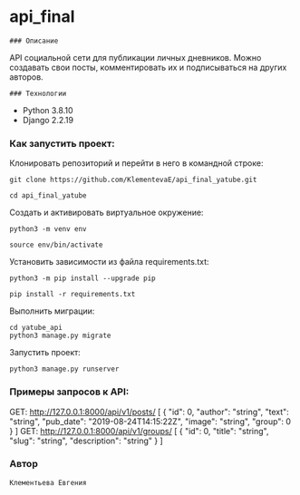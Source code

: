 # api_final
```
### Описание
```
API социальной сети для публикации личных дневников. Можно создавать свои посты, комментировать их и подписываться на других авторов.
```
### Технологии
```
- Python 3.8.10
- Django 2.2.19

### Как запустить проект:

Клонировать репозиторий и перейти в него в командной строке:

```
git clone https://github.com/KlementevaE/api_final_yatube.git
```

```
cd api_final_yatube

```

Cоздать и активировать виртуальное окружение:

```
python3 -m venv env
```

```
source env/bin/activate
```

Установить зависимости из файла requirements.txt:

```
python3 -m pip install --upgrade pip
```

```
pip install -r requirements.txt
```

Выполнить миграции:

```
cd yatube_api
python3 manage.py migrate
```

Запустить проект:

```
python3 manage.py runserver
```
### Примеры запросов к API:
GET:
http://127.0.0.1:8000/api/v1/posts/
[
    {
    "id": 0,
    "author": "string",
    "text": "string",
    "pub_date": "2019-08-24T14:15:22Z",
    "image": "string",
    "group": 0
    }
]
GET:
http://127.0.0.1:8000/api/v1/groups/
[
  {
    "id": 0,
    "title": "string",
    "slug": "string",
    "description": "string"
  }
]

### Автор
```
Клементьева Евгения